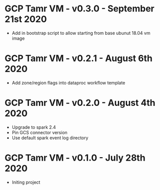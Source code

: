 # GCP Tamr VM - v0.3.0 - September 21st 2020
* Add in bootstrap script to allow starting from base ubunut 18.04 vm image

# GCP Tamr VM - v0.2.1 - August 6th 2020
* Add zone/region flags into dataproc workflow template

# GCP Tamr VM - v0.2.0 - August 4th 2020
* Upgrade to spark 2.4
* Pin GCS connector version
* Use default spark event log directory

# GCP Tamr VM - v0.1.0 - July 28th 2020
* Initing project

